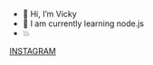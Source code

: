- 👋 Hi, I’m  Vicky
- 👀 I am currently learning node.js
- 💥 

<a href="https://www.instagram.com/iamvicky_2005" >INSTAGRAM 
</a>
